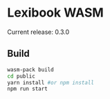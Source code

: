 # Lexibook WASM

Current release: 0.3.0

## Build

```bash
wasm-pack build
cd public
yarn install #or npm install
npm run start
```
